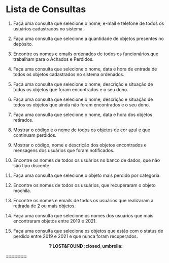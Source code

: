 # Lista de Consultas

1. Faça uma consulta que selecione o nome, e-mail e telefone de todos os usuários cadastrados no sistema.

2. Faça uma consulta que selecione a quantidade de objetos presentes no depósito.

3. Encontre os nomes e emails ordenados de todos os funcionários que trabalham para o Achados e Perdidos.

4. Faça uma consulta que selecione o nome, data e hora de entrada de todos os objetos cadastrados no sistema ordenados.

5. Faça uma consulta que selecione o nome, descrição e situação de todos os objetos que foram encontrados e o seu dono.

6. Faça uma consulta que selecione o nome, descrição e situação de todos os objetos que ainda não foram encontrados e o seu dono.

7. Faça uma consulta que selecione o nome, data e hora dos objetos retirados.

8. Mostrar o código e o nome de todos os objetos de cor azul e que continuam perdidos.

9. Mostrar o código, nome e descrição dos objetos encontrados e mensagens dos usuários que foram notificados.

10. Encontre os nomes de todos os usuários no banco de dados, que não são tipo discente.

11. Faça uma consulta que selecione o objeto mais perdido por categoria.

12. Encontre os nomes de todos os usuários, que recuperaram o objeto mochila.

13. Encontre os nomes e emails de todos os usuários que realizaram a retirada de 2 ou mais objetos.

14. Faça uma consulta que selecione os nomes dos usuários que mais encontraram objetos entre 2019 e 2021.

15. Faça uma consulta que selecione os objetos que estão com o status de perdido entre 2019 e 2021 e que nunca foram recuperados.

<p align="center"><strong>❔ LOST&FOUND :closed_umbrella: <strong></p>
=======

